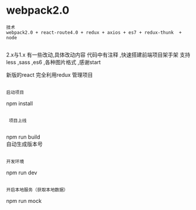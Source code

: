 # webpack2.0

```
技术
webpack2.0 + react-route4.0 + redux + axios + es7 + redux-thunk  + node


```

  2.x与1.x 有一些改动,具体改动内容 代码中有注释 ,快速搭建前端项目架手架  支持less ,sass ,es6 ,各种图片格式 ,感谢start  

  新版的react  完全利用redux 管理项目

```

启动项目

```
  npm install
```

 项目上线
 
```
  npm run build  
  自动生成版本号
```

开发环境

```
  npm run dev
```

开启本地服务（获取本地数据）

```
  npm run mock
```
